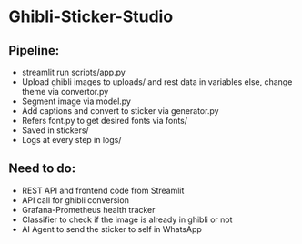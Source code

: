 # Ghibli-Sticker-Studio

## Pipeline:
- streamlit run scripts/app.py
- Upload ghibli images to uploads/ and rest data in variables else, change theme via convertor.py
- Segment image via model.py
- Add captions and convert to sticker via generator.py
- Refers font.py to get desired fonts via fonts/
- Saved in stickers/
- Logs at every step in logs/

## Need to do:
- REST API and frontend code from Streamlit
- API call for ghibli conversion
- Grafana-Prometheus health tracker
- Classifier to check if the image is already in ghibli or not
- AI Agent to send the sticker to self in WhatsApp